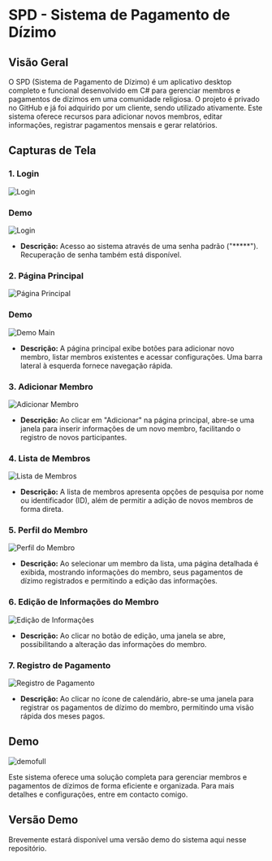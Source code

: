 # SPD - Sistema de Pagamento de Dízimo

## Visão Geral

O SPD (Sistema de Pagamento de Dízimo) é um aplicativo desktop completo e funcional desenvolvido em C# para gerenciar membros e pagamentos de dízimos em uma comunidade religiosa. O projeto é privado no GitHub e já foi adquirido por um cliente, sendo utilizado ativamente. Este sistema oferece recursos para adicionar novos membros, editar informações, registrar pagamentos mensais e gerar relatórios.

## Capturas de Tela

### 1. Login
![Login](https://github.com/xmaj2001/SPD/raw/main/login.png)

### Demo
![Login](login.gif)

- **Descrição:** Acesso ao sistema através de uma senha padrão ("*****"). Recuperação de senha também está disponível.

### 2. Página Principal
![Página Principal](https://github.com/xmaj2001/SPD/raw/main/main.png)
### Demo
![Demo Main](https://github.com/xmaj2001/SPD/raw/main/main.gif)
- **Descrição:** A página principal exibe botões para adicionar novo membro, listar membros existentes e acessar configurações. Uma barra lateral à esquerda fornece navegação rápida.

### 3. Adicionar Membro
![Adicionar Membro](https://github.com/xmaj2001/SPD/raw/main/add.png)

- **Descrição:** Ao clicar em "Adicionar" na página principal, abre-se uma janela para inserir informações de um novo membro, facilitando o registro de novos participantes.

### 4. Lista de Membros
![Lista de Membros](https://github.com/xmaj2001/SPD/raw/main/list.png)

- **Descrição:** A lista de membros apresenta opções de pesquisa por nome ou identificador (ID), além de permitir a adição de novos membros de forma direta.

### 5. Perfil do Membro
![Perfil do Membro](https://github.com/xmaj2001/SPD/raw/main/perfil.png)

- **Descrição:** Ao selecionar um membro da lista, uma página detalhada é exibida, mostrando informações do membro, seus pagamentos de dízimo registrados e permitindo a edição das informações.

### 6. Edição de Informações do Membro
![Edição de Informações](https://github.com/xmaj2001/SPD/raw/main/edit.png)

- **Descrição:** Ao clicar no botão de edição, uma janela se abre, possibilitando a alteração das informações do membro.

### 7. Registro de Pagamento
![Registro de Pagamento](https://github.com/xmaj2001/SPD/raw/main/p.png)

- **Descrição:** Ao clicar no ícone de calendário, abre-se uma janela para registrar os pagamentos de dízimo do membro, permitindo uma visão rápida dos meses pagos.
## Demo
![demofull](https://github.com/xmaj2001/SPD/raw/main/demo.gif)

Este sistema oferece uma solução completa para gerenciar membros e pagamentos de dízimos de forma eficiente e organizada. Para mais detalhes e configurações, entre em contacto comigo.
## Versão Demo
Brevemente estará disponível uma versão demo do sistema aqui nesse repositório. 
